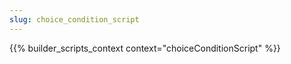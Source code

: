 ```yaml
---
slug: choice_condition_script
---
```


{{% builder_scripts_context context="choiceConditionScript" %}}

